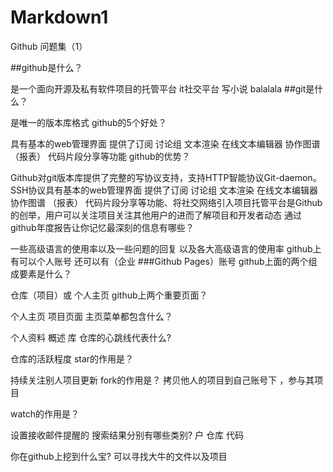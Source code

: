 # Markdown1
Github 问题集（1）

##github是什么？

是一个面向开源及私有软件项目的托管平台 it社交平台 写小说 balalala
##git是什么？

是唯一的版本库格式
github的5个好处？

具有基本的web管理界面 提供了订阅 讨论组 文本渲染 在线文本编辑器 协作图谱 （报表） 代码片段分享等功能
github的优势？

Github对git版本库提供了完整的写协议支持，支持HTTP智能协议Git-daemon。SSH协议具有基本的web管理界面 提供了订阅 讨论组 文本渲染 在线文本编辑器 协作图谱 （报表） 代码片段分享等功能、将社交网络引入项目托管平台是Github的创举，用户可以关注项目关注其他用户的进而了解项目和开发者动态
通过github年度报告让你记忆最深刻的信息有哪些？

一些高级语言的使用率以及一些问题的回复 以及各大高级语言的使用率 github上有可以个人账号 还可以有（企业 ###Github Pages）账号
github上面的两个组成要素是什么？

仓库（项目）或 个人主页
github上两个重要页面？

个人主页 项目页面
主页菜单都包含什么？

个人资料 概述 库
仓库的心跳线代表什么?

仓库的活跃程度
star的作用是？

持续关注别人项目更新
fork的作用是？ 拷贝他人的项目到自己账号下 ，参与其项目

watch的作用是？

设置接收邮件提醒的
搜索结果分别有哪些类别? 户 仓库 代码

你在github上挖到什么宝? 可以寻找大牛的文件以及项目
